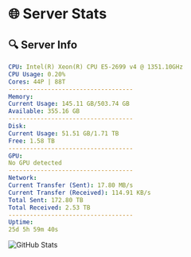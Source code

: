 # 🌐 Server Stats
## 🔍 Server Info
```yaml
CPU: Intel(R) Xeon(R) CPU E5-2699 v4 @ 1351.10GHz
CPU Usage: 0.20%
Cores: 44P | 88T
-----------------------------------
Memory:
Current Usage: 145.11 GB/503.74 GB
Available: 355.16 GB
-----------------------------------
Disk:
Current Usage: 51.51 GB/1.71 TB
Free: 1.58 TB
-----------------------------------
GPU:
No GPU detected
-----------------------------------
Network:
Current Transfer (Sent): 17.80 MB/s
Current Transfer (Received): 114.91 KB/s
Total Sent: 172.80 TB
Total Received: 2.53 TB
-----------------------------------
Uptime:
25d 5h 59m 40s
```
![GitHub Stats](https://img.shields.io/badge/Updated-2025-03-05_04:42:58-blue)